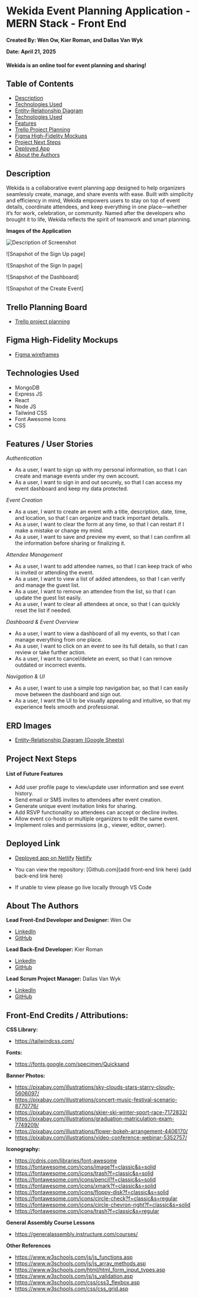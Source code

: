# Wekida Event Planning Application - MERN Stack - Front End

**Created By: Wen Ow, Kier Roman, and Dallas Van Wyk**

**Date: April 21, 2025**

#### Wekida is an online tool for event planning and sharing!

## Table of Contents

- [Description](#description)
- [Technologies Used](#technologiesused)
- [Entity-Relationship Diagram](#erd)
- [Technologies Used](#technologiesused)
- [Features](#features)
- [Trello Project Planning](#trello)
- [Figma High-Fidelity Mockups](#figma)
- [Project Next Steps](#nextsteps)
- [Deployed App](#deployment)
- [About the Authors](#author)

## <a name="description"></a>Description

Wekida is a collaborative event planning app designed to help organizers seamlessly create, manage, and share events with ease. Built with simplicity and efficiency in mind, Wekida empowers users to stay on top of event details, coordinate attendees, and keep everything in one place—whether it’s for work, celebration, or community. Named after the developers who brought it to life, Wekida reflects the spirit of teamwork and smart planning.

**Images of the Application**

<img src="path to your app screenshot" alt="Description of Screenshot"/>

![Snapshot of the Sign Up page]

![Snapshot of the Sign In page]

![Snapshot of the Dashboard]

![Snapshot of the Create Event]

## <a name="trello"></a>Trello Planning Board

- [Trello project planning](https://trello.com/b/J1Lp3aTZ/unit-3-project-wen-kier-dallas)

## <a name="figma"></a>Figma High-Fidelity Mockups

- [Figma wireframes](https://www.figma.com/design/Z3o4zvZOjmQoaEK2WQQifN/Wekida-Event-Planning?node-id=0-1&p=f&t=9FpXvNHFJr6CRaDl-0)

## <a name="technologiesused"></a>Technologies Used

- MongoDB
- Express JS
- React
- Node JS
- Tailwind CSS
- Font Awesome Icons
- CSS

## <a name="features"></a>Features / User Stories

_Authentication_

- As a user, I want to sign up with my personal information, so that I can create and manage events under my own account.
- As a user, I want to sign in and out securely, so that I can access my event dashboard and keep my data protected.

_Event Creation_

- As a user, I want to create an event with a title, description, date, time, and location, so that I can organize and track important details.
- As a user, I want to clear the form at any time, so that I can restart if I make a mistake or change my mind.
- As a user, I want to save and preview my event, so that I can confirm all the information before sharing or finalizing it.

_Attendee Management_

- As a user, I want to add attendee names, so that I can keep track of who is invited or attending the event.
- As a user, I want to view a list of added attendees, so that I can verify and manage the guest list.
- As a user, I want to remove an attendee from the list, so that I can update the guest list easily.
- As a user, I want to clear all attendees at once, so that I can quickly reset the list if needed.

_Dashboard & Event Overview_

- As a user, I want to view a dashboard of all my events, so that I can manage everything from one place.
- As a user, I want to click on an event to see its full details, so that I can review or take further action.
- As a user, I want to cancel/delete an event, so that I can remove outdated or incorrect events.

_Navigation & UI_

- As a user, I want to use a simple top navigation bar, so that I can easily move between the dashboard and sign out.
- As a user, I want the UI to be visually appealing and intuitive, so that my experience feels smooth and professional.

## <a name="erd"></a>ERD Images

- [Entity-Relationship Diagram (Google Sheets)](https://docs.google.com/spreadsheets/d/1nG5Hkb_aoqrclyjnxXckyk-B8U_aTyrld5aO-5AiWSI/edit?usp=sharing)

## <a name="nextsteps"></a>Project Next Steps

#### List of Future Features

- Add user profile page to view/update user information and see event history.
- Send email or SMS invites to attendees after event creation.
- Generate unique event invitation links for sharing.
- Add RSVP functionality so attendees can accept or decline invites.
- Allow event co-hosts or multiple organizers to edit the same event.
- Implement roles and permissions (e.g., viewer, editor, owner).

## <a name="deployment"></a>Deployed Link

- [Deployed app on Netlify](https://wekida.netlify.app/)
[Netlify](<[https://wonderful-brahmagupta-6a75d3.netlify.com](https://connect4pc.netlify.app/)>)

- You can view the repository:
  [Github.com](add front-end link here)
  (add back-end link here)

- If unable to view please go live locally through VS Code

## <a name="author"></a>About The Authors

**Lead Front-End Developer and Designer:** Wen Ow

- [LinkedIn](https://www.linkedin.com/in/wenow/)
- [GitHub](https://github.com/Wen-Ow)

**Lead Back-End Developer:** Kier Roman

- [LinkedIn](https://www.linkedin.com/in/kier-roman-245844220/)
- [GitHub](https://github.com/KierRoman)

**Lead Scrum Project Manager:** Dallas Van Wyk

- [LinkedIn](https://www.linkedin.com/in/dallas-van-wyk-5a330676/)
- [GitHub](https://github.com/dallas-vanwyk/)

## Front-End Credits / Attributions:

**CSS Library:**

- https://tailwindcss.com/

**Fonts:**

- https://fonts.google.com/specimen/Quicksand

**Banner Photos:**

- https://pixabay.com/illustrations/sky-clouds-stars-starry-cloudy-5606097/
- https://pixabay.com/illustrations/concert-music-festival-scenario-8770776/
- https://pixabay.com/illustrations/skier-ski-winter-sport-race-7172832/
- https://pixabay.com/illustrations/graduation-matriculation-exam-7749209/
- https://pixabay.com/illustrations/flower-bokeh-arrangement-4406170/
- https://pixabay.com/illustrations/video-conference-webinar-5352757/

**Iconography:**

- https://cdnjs.com/libraries/font-awesome
- https://fontawesome.com/icons/image?f=classic&s=solid
- https://fontawesome.com/icons/trash?f=classic&s=solid
- https://fontawesome.com/icons/pencil?f=classic&s=solid
- https://fontawesome.com/icons/xmark?f=classic&s=solid
- https://fontawesome.com/icons/floppy-disk?f=classic&s=solid
- https://fontawesome.com/icons/circle-check?f=classic&s=regular
- https://fontawesome.com/icons/circle-chevron-right?f=classic&s=solid
- https://fontawesome.com/icons/trash?f=classic&s=regular

**General Assembly Course Lessons**

- https://generalassembly.instructure.com/courses/

**Other References**

- https://www.w3schools.com/js/js_functions.asp
- https://www.w3schools.com/js/js_array_methods.asp
- https://www.w3schools.com/html/html_form_input_types.asp
- https://www.w3schools.com/js/js_validation.asp
- https://www.w3schools.com/css/css3_flexbox.asp
- https://www.w3schools.com/css/css_grid.asp
